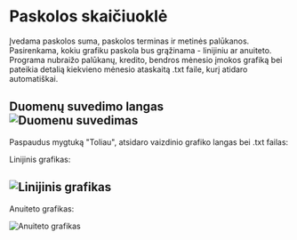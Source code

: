 # Paskolos skaičiuoklė
Įvedama paskolos suma, paskolos terminas ir metinės palūkanos. Pasirenkama, kokiu grafiku paskola bus grąžinama - linijiniu ar anuiteto. Programa nubraižo palūkanų, kredito, bendros mėnesio įmokos grafiką bei pateikia detalią kiekvieno mėnesio ataskaitą .txt faile, kurį atidaro automatiškai.

Duomenų suvedimo langas
![Duomenu suvedimas](https://i.imgur.com/1uayXdK.png "Duomenu suvedimas")
-------------------------------------------------------------------------

Paspaudus mygtuką "Toliau", atsidaro vaizdinio grafiko langas bei .txt failas:

Linijinis grafikas:

![Linijinis grafikas](https://i.imgur.com/kpGL9VU.png "Linijinis grafikas")
-------------------------------------------------------------------------
Anuiteto grafikas:

![Anuiteto grafikas](https://i.imgur.com/TWSyXph.png "Anuiteto grafikas")

